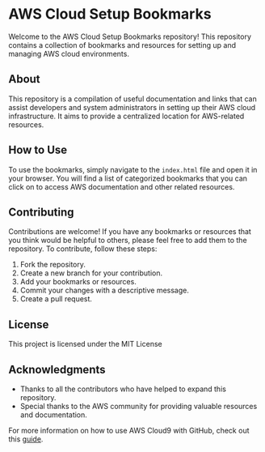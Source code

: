 # AWS Cloud Setup Bookmarks

Welcome to the AWS Cloud Setup Bookmarks repository! This repository contains a collection of bookmarks and resources for setting up and managing AWS cloud environments.

## About

This repository is a compilation of useful documentation and links that can assist developers and system administrators in setting up their AWS cloud infrastructure. It aims to provide a centralized location for AWS-related resources.

## How to Use

To use the bookmarks, simply navigate to the `index.html` file and open it in your browser. You will find a list of categorized bookmarks that you can click on to access AWS documentation and other related resources.

## Contributing

Contributions are welcome! If you have any bookmarks or resources that you think would be helpful to others, please feel free to add them to the repository. To contribute, follow these steps:

1. Fork the repository.
2. Create a new branch for your contribution.
3. Add your bookmarks or resources.
4. Commit your changes with a descriptive message.
5. Create a pull request.

## License

This project is licensed under the MIT License 

## Acknowledgments

- Thanks to all the contributors who have helped to expand this repository.
- Special thanks to the AWS community for providing valuable resources and documentation.

For more information on how to use AWS Cloud9 with GitHub, check out this [guide](https://aws.plainenglish.io/how-to-use-aws-cloud9-with-github-3136692fa44d).
